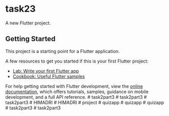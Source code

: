 # task23

A new Flutter project.

## Getting Started

This project is a starting point for a Flutter application.

A few resources to get you started if this is your first Flutter project:

- [Lab: Write your first Flutter app](https://docs.flutter.dev/get-started/codelab)
- [Cookbook: Useful Flutter samples](https://docs.flutter.dev/cookbook)

For help getting started with Flutter development, view the
[online documentation](https://docs.flutter.dev/), which offers tutorials,
samples, guidance on mobile development, and a full API reference.
#   t a s k 2 p a r t 3  
 #   t a s k 2 p a r t 3  
 #   t a s k 2 p a r t 3  
 #   H I M A D R I  
 #   H I M A D R I  
 #   p r o j e c t  
 #   q u i z a p p  
 #   q u i z a p p  
 #   q u i z a p p  
 #   t a s k 2 p a r t 3  
 #   t a s k 2 p a r t 3  
 